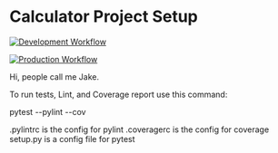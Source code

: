 # Calculator Project Setup
[![Development Workflow](https://github.com/jtn24-NJIT/CalculatorTest/actions/workflows/dev.yml/badge.svg?branch=master)](https://github.com/jtn24-NJIT/CalculatorTest/actions/workflows/dev.yml)

[![Production Workflow](https://github.com/jtn24-NJIT/CalculatorTest/actions/workflows/prod.yml/badge.svg?branch=master)](https://github.com/jtn24-NJIT/CalculatorTest/actions/workflows/prod.yml)

Hi, people call me Jake.

To run tests, Lint, and Coverage report use this command:

pytest  --pylint --cov

.pylintrc is the config for pylint
.coveragerc is the config for coverage
setup.py is a config file for pytest
